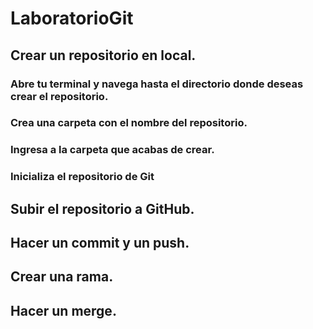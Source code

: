 # LaboratorioGit

## Crear un repositorio en local.

### Abre tu terminal y navega hasta el directorio donde deseas crear el repositorio. 

### Crea una carpeta con el nombre del repositorio.

### Ingresa a la carpeta que acabas de crear.

### Inicializa el repositorio de Git

## Subir el repositorio a GitHub.

## Hacer un commit y un push.

## Crear una rama.

## Hacer un merge.

